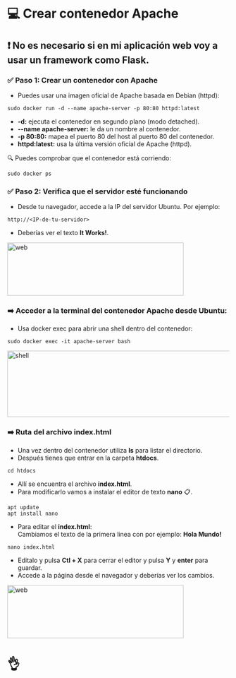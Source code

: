 # 💻 Crear contenedor Apache
## ❗ No es necesario si en mi aplicación web voy a usar un framework como Flask.
### ✅ Paso 1: Crear un contenedor con Apache
- Puedes usar una imagen oficial de Apache basada en Debian (httpd):
```
sudo docker run -d --name apache-server -p 80:80 httpd:latest
```
- **-d:** ejecuta el contenedor en segundo plano (modo detached).
- **--name apache-server:** le da un nombre al contenedor.
- **-p 80:80:** mapea el puerto 80 del host al puerto 80 del contenedor.
- **httpd:latest:** usa la última versión oficial de Apache (httpd).

🔍 Puedes comprobar que el contenedor está corriendo:
```
sudo docker ps
```

### ✅ Paso 2: Verifica que el servidor esté funcionando
- Desde tu navegador, accede a la IP del servidor Ubuntu. Por ejemplo:
```
http://<IP-de-tu-servidor>
```
- Deberías ver el texto **It Works!**.
<image src="https://github.com/aruipal/Docker/blob/main/recursos/web.JPG" alt="web" width="400" height="120">

### ➡️ Acceder a la terminal del contenedor Apache desde Ubuntu:
- Usa docker exec para abrir una shell dentro del contenedor:
```
sudo docker exec -it apache-server bash
```
<image src="https://github.com/aruipal/Docker/blob/main/recursos/ShellApache.JPG" alt="shell" width="600" height="150">
  
### ➡️ Ruta del archivo index.html
- Una vez dentro del contenedor utiliza **ls** para listar el directorio.
- Después tienes que entrar en la carpeta **htdocs**.
```
cd htdocs
```
- Allí se encuentra el archivo **index.html**.
- Para modificarlo vamos a instalar el editor de texto **nano** 📋.
```
apt update
apt install nano
```
- Para editar el **index.html**:\
Cambiamos el texto de la primera linea con por ejemplo: **Hola Mundo!**
```
nano index.html
```
- Editalo y pulsa **Ctl + X** para cerrar el editor y pulsa **Y** y **enter** para guardar.
- Accede a la página desde el navegador y deberías ver los cambios.
<image src="https://github.com/aruipal/Docker/blob/main/recursos/webhola.JPG" alt="web" width="400" height="120">

# 👌
